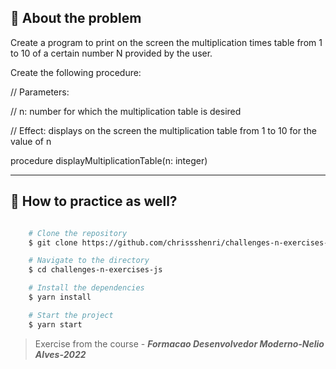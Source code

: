 ## 👀 About the problem

Create a program to print on the screen the multiplication times table from 1 to 10 of a certain number N provided by the user.

Create the following procedure:

// Parameters:

// n: number for which the multiplication table is desired

// Effect: displays on the screen the multiplication table from 1 to 10 for the value of n

procedure displayMultiplicationTable(n: integer)

---

## 📁 How to practice as well?

```bash

    # Clone the repository
    $ git clone https://github.com/chrissshenri/challenges-n-exercises-js.git

    # Navigate to the directory
    $ cd challenges-n-exercises-js

    # Install the dependencies
    $ yarn install

    # Start the project
    $ yarn start

```

> 
> Exercise from the course - ***Formacao Desenvolvedor Moderno-Nelio Alves-2022***

